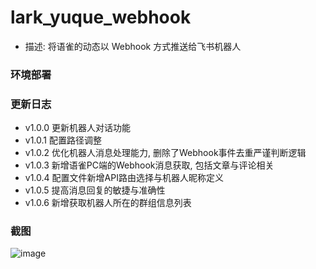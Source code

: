# lark_yuque_webhook
- 描述: 将语雀的动态以 Webhook 方式推送给飞书机器人

### 环境部署


### 更新日志
- v1.0.0 更新机器人对话功能
- v1.0.1 配置路径调整
- v1.0.2 优化机器人消息处理能力, 删除了Webhook事件去重严谨判断逻辑
- v1.0.3 新增语雀PC端的Webhook消息获取, 包括文章与评论相关
- v1.0.4 配置文件新增API路由选择与机器人昵称定义
- v1.0.5 提高消息回复的敏捷与准确性
- v1.0.6 新增获取机器人所在的群组信息列表


### 截图
![image](https://user-images.githubusercontent.com/58482090/166675476-3866a1e4-3f58-4eec-a2da-6dd2211793be.png)
